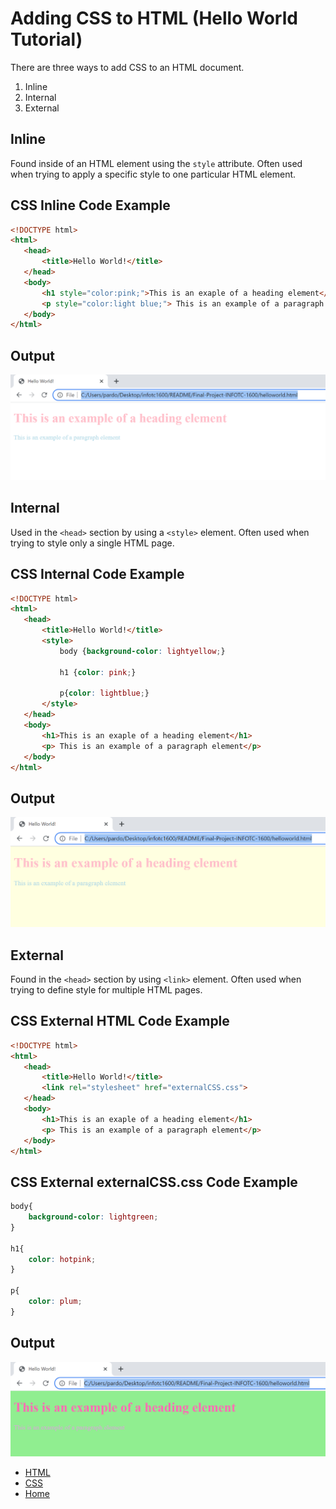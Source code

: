 # Adding CSS to HTML (Hello World Tutorial)
There are three ways to add CSS to an HTML document.
1. Inline
2. Internal
3. External

 ## **Inline**
 Found inside of an HTML element using the ``` style ``` attribute. Often used when trying to apply a specific style to one particular HTML element. 

 ## CSS Inline Code Example
 ```html
<!DOCTYPE html>
<html>
    <head>
        <title>Hello World!</title>
    </head>
    <body>
        <h1 style="color:pink;">This is an exaple of a heading element</h1>
        <p style="color:light blue;"> This is an example of a paragraph element</p>
    </body>
</html>
 ```
## Output
![inline css output picture](inlineCSS.png)

 ## **Internal**
 Used in the ``` <head> ``` section by using a ``` <style> ``` element. Often used when trying to style only a single HTML page. 

## CSS Internal Code Example
 ```html
<!DOCTYPE html>
<html>
    <head>
        <title>Hello World!</title>
        <style>
            body {background-color: lightyellow;}

            h1 {color: pink;}
            
            p{color: lightblue;}
        </style>
    </head>
    <body>
        <h1>This is an exaple of a heading element</h1>
        <p> This is an example of a paragraph element</p>
    </body>
</html>
 ```
 ## Output
![internal css output picture](internalCSS.png)

## **External**
Found in the ``` <head> ``` section by using ``` <link> ``` element. Often used when trying to define style for multiple HTML pages. 

## CSS External HTML Code Example 
 ```html
<!DOCTYPE html>
<html>
    <head>
        <title>Hello World!</title>
        <link rel="stylesheet" href="externalCSS.css">
    </head>
    <body>
        <h1>This is an exaple of a heading element</h1>
        <p> This is an example of a paragraph element</p>
    </body>
</html>
 ```
## CSS External externalCSS.css Code Example 
```css
body{ 
    background-color: lightgreen;
}

h1{
    color: hotpink;
}

p{
    color: plum;
}
```
## Output
![external css output picture](externalCSS.png)


+ [HTML](HTML.md)
+ [CSS](CSS.md)
+ [Home](README.md)